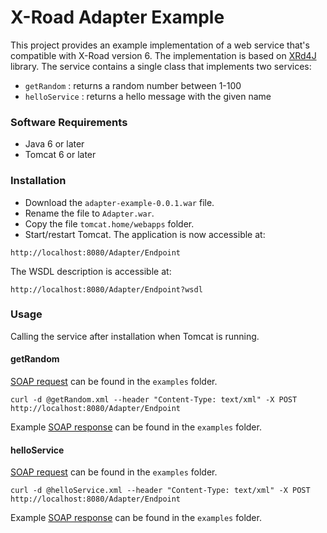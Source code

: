 # X-Road Adapter Example

This project provides an example implementation of a web service that's compatible with X-Road version 6. The implementation is based on [XRd4J](https://github.com/petkivim/xrd4j) library. The service contains a single class that
implements two services:

* ```getRandom``` : returns a random number between 1-100
* ```helloService``` : returns a hello message with the given name

### Software Requirements

* Java 6 or later
* Tomcat 6 or later

### Installation

* Download the ```adapter-example-0.0.1.war``` file.
* Rename the file to ```Adapter.war```.
* Copy the file ```tomcat.home/webapps``` folder.
* Start/restart Tomcat. The application is now accessible at:

```
http://localhost:8080/Adapter/Endpoint
```

The WSDL description is accessible at:

```
http://localhost:8080/Adapter/Endpoint?wsdl
```

### Usage

Calling the service after installation when Tomcat is running.

#### getRandom

[SOAP request](https://github.com/petkivim/x-road-adapter-example/blob/master/examples/getRandomRequest.xml) can be found in the ```examples``` folder.

```
curl -d @getRandom.xml --header "Content-Type: text/xml" -X POST http://localhost:8080/Adapter/Endpoint
```

Example [SOAP response](https://github.com/petkivim/x-road-adapter-example/blob/master/examples/getRandomResponse.xml) can be found in the ```examples``` folder.

#### helloService

[SOAP request](https://github.com/petkivim/x-road-adapter-example/blob/master/examples/helloServiceRequest.xml) can be found in the ```examples``` folder.

```
curl -d @helloService.xml --header "Content-Type: text/xml" -X POST http://localhost:8080/Adapter/Endpoint
```

Example [SOAP response](https://github.com/petkivim/x-road-adapter-example/blob/master/examples/helloServiceResponse.xml) can be found in the ```examples``` folder.